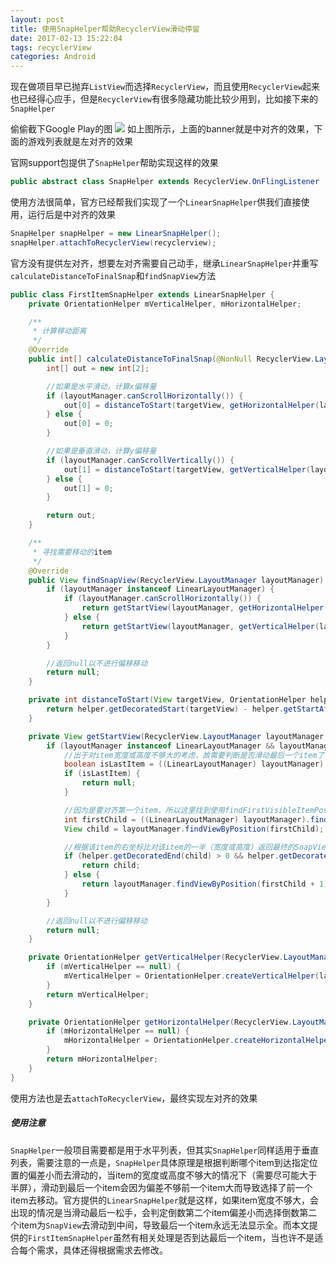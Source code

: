 ```yaml
---
layout: post
title: 使用SnapHelper帮助RecyclerView滑动停留
date: 2017-02-13 15:22:04
tags: recyclerView
categories: Android
---
```


现在做项目早已抛弃`ListView`而选择`RecyclerView`，而且使用`RecyclerView`起来也已经得心应手，但是`RecyclerView`有很多隐藏功能比较少用到，比如接下来的`SnapHelper`

<!-- More -->

偷偷截下Google Play的图
![](http://images.zyhang.com/17-2-23/16894468-file_1487829796199_12e18.png)
如上图所示，上面的banner就是中对齐的效果，下面的游戏列表就是左对齐的效果

官网support包提供了`SnapHelper`帮助实现这样的效果
``` java
public abstract class SnapHelper extends RecyclerView.OnFlingListener
```

使用方法很简单，官方已经帮我们实现了一个`LinearSnapHelper`供我们直接使用，运行后是中对齐的效果
``` java
SnapHelper snapHelper = new LinearSnapHelper();
snapHelper.attachToRecyclerView(recyclerview);
```

官方没有提供左对齐，想要左对齐需要自己动手，继承`LinearSnapHelper`并重写`calculateDistanceToFinalSnap`和`findSnapView`方法
``` java
public class FirstItemSnapHelper extends LinearSnapHelper {
    private OrientationHelper mVerticalHelper, mHorizontalHelper;

    /**
     * 计算移动距离
     */
    @Override
    public int[] calculateDistanceToFinalSnap(@NonNull RecyclerView.LayoutManager layoutManager, @NonNull View targetView) {
        int[] out = new int[2];

        //如果是水平滑动，计算x偏移量
        if (layoutManager.canScrollHorizontally()) {
            out[0] = distanceToStart(targetView, getHorizontalHelper(layoutManager));
        } else {
            out[0] = 0;
        }

        //如果是垂直滑动，计算y偏移量
        if (layoutManager.canScrollVertically()) {
            out[1] = distanceToStart(targetView, getVerticalHelper(layoutManager));
        } else {
            out[1] = 0;
        }

        return out;
    }

    /**
     * 寻找需要移动的item
     */
    @Override
    public View findSnapView(RecyclerView.LayoutManager layoutManager) {
        if (layoutManager instanceof LinearLayoutManager) {
            if (layoutManager.canScrollHorizontally()) {
                return getStartView(layoutManager, getHorizontalHelper(layoutManager));
            } else {
                return getStartView(layoutManager, getVerticalHelper(layoutManager));
            }
        }

        //返回null以不进行偏移移动
        return null;
    }

    private int distanceToStart(View targetView, OrientationHelper helper) {
        return helper.getDecoratedStart(targetView) - helper.getStartAfterPadding();
    }

    private View getStartView(RecyclerView.LayoutManager layoutManager, OrientationHelper helper) {
        if (layoutManager instanceof LinearLayoutManager && layoutManager.getItemCount() > 0) {
            //出于对item宽度或高度不够大的考虑，故需要判断是否滑动最后一个item了，否则可能会导致永远会滑不到最后
            boolean isLastItem = ((LinearLayoutManager) layoutManager).findLastCompletelyVisibleItemPosition() == layoutManager.getItemCount() - 1;
            if (isLastItem) {
                return null;
            }

            //因为是要对齐第一个item，所以这里找到使用findFirstVisibleItemPosition
            int firstChild = ((LinearLayoutManager) layoutManager).findFirstVisibleItemPosition();
            View child = layoutManager.findViewByPosition(firstChild);

            //根据该item的右坐标比对该item的一半（宽度或高度）返回最终的SnapView
            if (helper.getDecoratedEnd(child) > 0 && helper.getDecoratedEnd(child) >= helper.getDecoratedMeasurement(child) / 2) {
                return child;
            } else {
                return layoutManager.findViewByPosition(firstChild + 1);
            }
        }

        //返回null以不进行偏移移动
        return null;
    }

    private OrientationHelper getVerticalHelper(RecyclerView.LayoutManager layoutManager) {
        if (mVerticalHelper == null) {
            mVerticalHelper = OrientationHelper.createVerticalHelper(layoutManager);
        }
        return mVerticalHelper;
    }

    private OrientationHelper getHorizontalHelper(RecyclerView.LayoutManager layoutManager) {
        if (mHorizontalHelper == null) {
            mHorizontalHelper = OrientationHelper.createHorizontalHelper(layoutManager);
        }
        return mHorizontalHelper;
    }
}
```
使用方法也是去`attachToRecyclerView`，最终实现左对齐的效果

##### 使用注意
`SnapHelper`一般项目需要都是用于水平列表，但其实`SnapHelper`同样适用于垂直列表，需要注意的一点是，`SnapHelper`具体原理是根据判断哪个item到达指定位置的偏差小而去滑动的，当item的宽度或高度不够大的情况下（需要尽可能大于半屏），滑动到最后一个item会因为偏差不够前一个item大而导致选择了前一个item去移动。官方提供的`LinearSnapHelper`就是这样，如果item宽度不够大，会出现的情况是当滑动最后一松手，会判定倒数第二个item偏差小而选择倒数第二个item为`SnapView`去滑动到中间，导致最后一个item永远无法显示全。而本文提供的`FirstItemSnapHelper`虽然有相关处理是否到达最后一个item，当也许不是适合每个需求，具体还得根据需求去修改。
